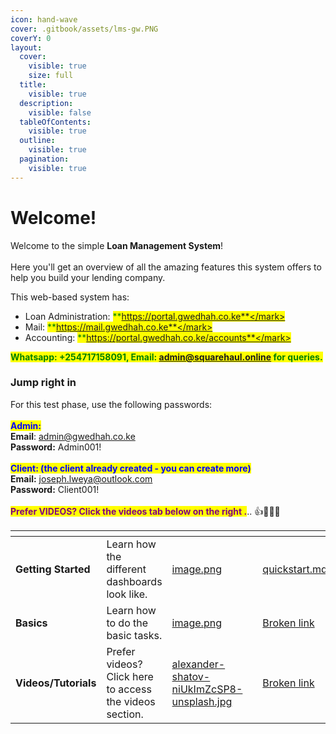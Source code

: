 ```yaml
---
icon: hand-wave
cover: .gitbook/assets/lms-gw.PNG
coverY: 0
layout:
  cover:
    visible: true
    size: full
  title:
    visible: true
  description:
    visible: false
  tableOfContents:
    visible: true
  outline:
    visible: true
  pagination:
    visible: true
---
```


# Welcome!

Welcome to the simple **Loan Management System**! \
\
Here you'll get an overview of all the amazing features this system offers to help you build your lending company.

This web-based system has:

* Loan Administration: <mark style="color:green;">**https://portal.gwedhah.co.ke**</mark>
* Mail: <mark style="color:green;">**https://mail.gwedhah.co.ke**</mark>
* Accounting: <mark style="color:green;">**https://portal.gwedhah.co.ke/accounts**</mark>

<mark style="color:green;">**Whatsapp: +254717158091, Email: admin@squarehaul.online for queries.**</mark>

### Jump right in

For this test phase, use the following passwords:\
\
<mark style="color:blue;">**Admin:**</mark>\
**Email**: admin@gwedhah.co.ke\
**Password:** Admin001!\
\
<mark style="color:blue;">**Client: (the client already created - you can create more)**</mark>\
**Email:** joseph.lweya@outlook.com\
**Password:** Client001!\
\
<mark style="color:purple;">**Prefer VIDEOS? Click the videos tab below on the right .**</mark>.. :thumbsup::tada::smile::clap:

<table data-view="cards"><thead><tr><th></th><th></th><th data-hidden data-card-cover data-type="files"></th><th data-hidden></th><th data-hidden data-card-target data-type="content-ref"></th></tr></thead><tbody><tr><td><strong>Getting Started</strong></td><td>Learn how the different dashboards look like.</td><td><a href=".gitbook/assets/image.png">image.png</a></td><td></td><td><a href="getting-started/quickstart.md">quickstart.md</a></td></tr><tr><td><strong>Basics</strong></td><td>Learn how to do the basic tasks.</td><td><a href=".gitbook/assets/image.png">image.png</a></td><td></td><td><a href="broken-reference">Broken link</a></td></tr><tr><td><strong>Videos/Tutorials</strong></td><td>Prefer videos? Click here to access the videos section.</td><td><a href=".gitbook/assets/alexander-shatov-niUkImZcSP8-unsplash.jpg">alexander-shatov-niUkImZcSP8-unsplash.jpg</a></td><td></td><td><a href="broken-reference">Broken link</a></td></tr></tbody></table>
